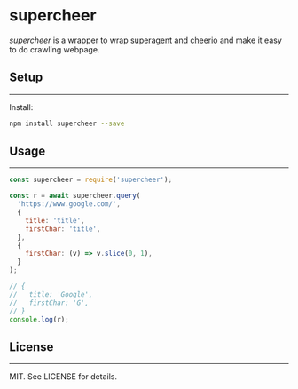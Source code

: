 # supercheer

_supercheer_ is a wrapper to wrap [superagent](https://github.com/visionmedia/superagent) and [cheerio](https://github.com/cheeriojs/cheerio) and make it easy to do crawling webpage.

## Setup

---

Install:

```sh
npm install supercheer --save
```

## Usage

---

```js
const supercheer = require('supercheer');

const r = await supercheer.query(
  'https://www.google.com/',
  {
    title: 'title',
    firstChar: 'title',
  },
  {
    firstChar: (v) => v.slice(0, 1),
  }
);

// {
//   title: 'Google',
//   firstChar: 'G',
// }
console.log(r);
```

## License

---

MIT. See LICENSE for details.
